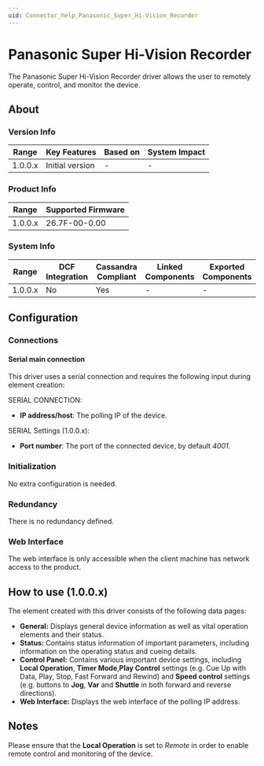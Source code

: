 ```yaml
---
uid: Connector_help_Panasonic_Super_Hi-Vision_Recorder
---
```


# Panasonic Super Hi-Vision Recorder

The Panasonic Super Hi-Vision Recorder driver allows the user to remotely operate, control, and monitor the device.

## About

### Version Info

| **Range** | **Key Features** | **Based on** | **System Impact** |
|-----------|------------------|--------------|-------------------|
| 1.0.0.x   | Initial version  | \-           | \-                |

### Product Info

| **Range** | **Supported Firmware** |
|-----------|------------------------|
| 1.0.0.x   | 26.7F-00-0.00          |

### System Info

| **Range** | **DCF Integration** | **Cassandra Compliant** | **Linked Components** | **Exported Components** |
|-----------|---------------------|-------------------------|-----------------------|-------------------------|
| 1.0.0.x   | No                  | Yes                     | \-                    | \-                      |

## Configuration

### Connections

#### Serial main connection

This driver uses a serial connection and requires the following input during element creation:

SERIAL CONNECTION:

- **IP address/host**: The polling IP of the device.

SERIAL Settings (1.0.0.x):

- **Port number**: The port of the connected device, by default *4001*.

### Initialization

No extra configuration is needed.

### Redundancy

There is no redundancy defined.

### Web Interface

The web interface is only accessible when the client machine has network access to the product.

## How to use (1.0.0.x)

The element created with this driver consists of the following data pages:

- **General:** Displays general device information as well as vital operation elements and their status.
- **Status:** Contains status information of important parameters, including information on the operating status and cueing details.
- **Control Panel:** Contains various important device settings, including **Local Operation**, **Timer Mode**,**Play Control** settings (e.g. Cue Up with Data, Play, Stop, Fast Forward and Rewind) and **Speed control** settings (e.g. buttons to **Jog**, **Var** and **Shuttle** in both forward and reverse directions).
- **Web Interface:** Displays the web interface of the polling IP address.

## Notes

Please ensure that the **Local Operation** is set to *Remote* in order to enable remote control and monitoring of the device.
